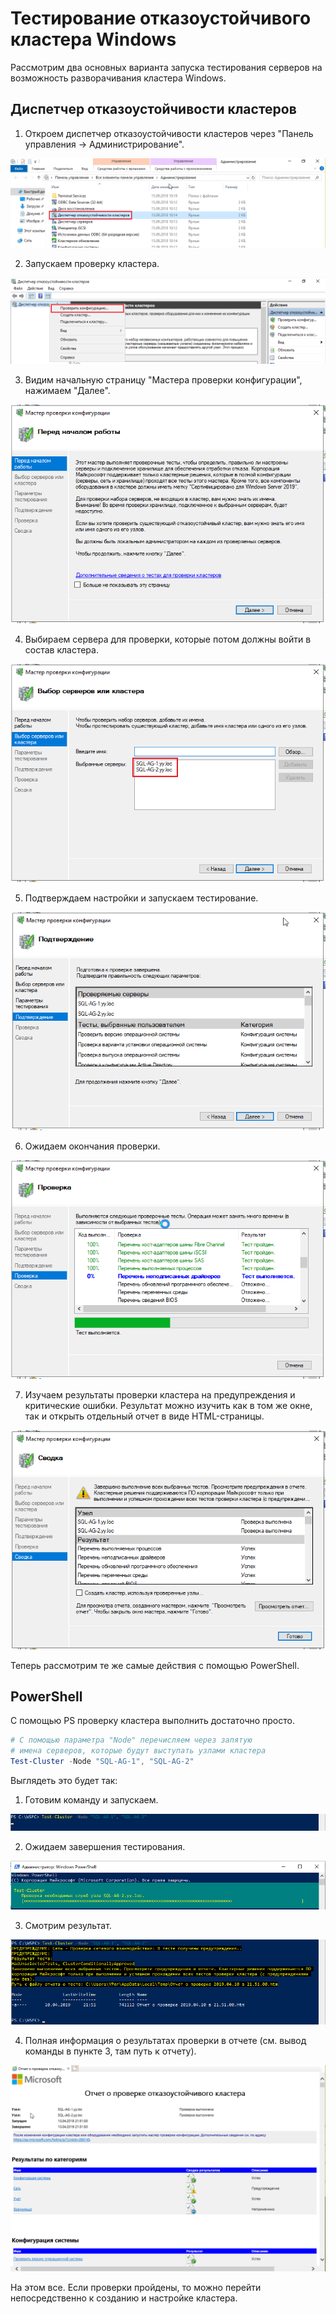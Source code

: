 # Тестирование отказоустойчивого кластера Windows

Рассмотрим два основных варианта запуска тестирования серверов на возможность разворачивания кластера Windows.

## Диспетчер отказоустойчивости кластеров

1. Откроем диспетчер отказоустойчивости кластеров через "Панель управления -> Администрирование".

![Диспетчер отказоустойчивости кластеров](media/2.%20Тестирование%20WSFC/1.%20Запуск%20диспетчека%20WSFC.PNG)

2. Запускаем проверку кластера.

![Запуск проверки кластера](media/2.%20Тестирование%20WSFC/2.%20Запуск%20проверки.PNG)

3. Видим начальную страницу "Мастера проверки конфигурации", нажимаем "Далее".

![Мастер проверки конфигурации](media/2.%20Тестирование%20WSFC/3.%20Начало%20мастера%20проверки.PNG)

4. Выбираем сервера для проверки, которые потом должны войти в состав кластера.

![Сервера для проверки](media/2.%20Тестирование%20WSFC/4.%20Добавляем%20список%20серверов%20для%20проверки.PNG)

5. Подтверждаем настройки и запускаем тестирование.

![Подтверждение параметров тестирования](media/2.%20Тестирование%20WSFC/6.%20Подтверждение%20проверки.PNG)

6. Ожидаем окончания проверки.

![Процесс проверки узлов кластера](media/2.%20Тестирование%20WSFC/7.%20Процесс%20проверки.PNG)

7. Изучаем результаты проверки кластера на предупреждения и критические ошибки. Результат можно изучить как в том же окне, так и открыть отдельный отчет в виде HTML-страницы.

![Результаты проверки конфигурации кластера](media/2.%20Тестирование%20WSFC/8.%20Результат%20проверки.PNG)

Теперь рассмотрим те же самые действия с помощью PowerShell.

## PowerShell

С помощью PS проверку кластера выполнить достаточно просто.

```PowerShell
# С помощью параметра "Node" перечисляем через запятую
# имена серверов, которые будут выступать узлами кластера
Test-Cluster -Node "SQL-AG-1", "SQL-AG-2"
```

Выглядеть это будет так:

1. Готовим команду и запускаем.

![Готовим команду](media/2.%20Тестирование%20WSFC/PowerShell/0.%20PS.%20Команда%20проверки%20кластера.PNG)

2. Ожидаем завершения тестирования.

![Ожидаем завершения проверки](media/2.%20Тестирование%20WSFC/PowerShell/1.%20PS.%20Тест%20кластера.PNG)

3. Смотрим результат.

![Результат проверки](media/2.%20Тестирование%20WSFC/PowerShell/2.%20PS.%20Результат%20проверки%20кластера.PNG)

4. Полная информация о результатах проверки в отчете (см. вывод команды в пункте 3, там путь к отчету).

![Отчет о проверке с подробной информацией](media/2.%20Тестирование%20WSFC/PowerShell/3.%20PS.%20Отчет%20HTML%20о%20проверке%20кластера.PNG)

На этом все. Если проверки пройдены, то можно перейти непосредственно к созданию и настройке кластера.